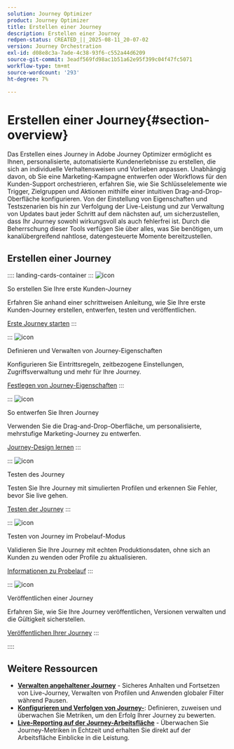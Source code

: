 ```yaml
---
solution: Journey Optimizer
product: Journey Optimizer
title: Erstellen einer Journey
description: Erstellen einer Journey
redpen-status: CREATED_||_2025-08-11_20-07-02
version: Journey Orchestration
exl-id: d08e8c3a-7ade-4c38-93f6-c552a44d6209
source-git-commit: 3eadf569fd98ac1b51a62e95f399c04f47fc5071
workflow-type: tm+mt
source-wordcount: '293'
ht-degree: 7%

---
```


# Erstellen einer Journey{#section-overview}

Das Erstellen eines Journey in Adobe Journey Optimizer ermöglicht es Ihnen, personalisierte, automatisierte Kundenerlebnisse zu erstellen, die sich an individuelle Verhaltensweisen und Vorlieben anpassen. Unabhängig davon, ob Sie eine Marketing-Kampagne entwerfen oder Workflows für den Kunden-Support orchestrieren, erfahren Sie, wie Sie Schlüsselelemente wie Trigger, Zielgruppen und Aktionen mithilfe einer intuitiven Drag-and-Drop-Oberfläche konfigurieren. Von der Einstellung von Eigenschaften und Testszenarien bis hin zur Verfolgung der Live-Leistung und zur Verwaltung von Updates baut jeder Schritt auf dem nächsten auf, um sicherzustellen, dass Ihr Journey sowohl wirkungsvoll als auch fehlerfrei ist. Durch die Beherrschung dieser Tools verfügen Sie über alles, was Sie benötigen, um kanalübergreifend nahtlose, datengesteuerte Momente bereitzustellen.

## Erstellen einer Journey

:::: landing-cards-container
:::
![icon](https://cdn.experienceleague.adobe.com/icons/circle-play.svg?lang=de)

So erstellen Sie Ihre erste Kunden-Journey

Erfahren Sie anhand einer schrittweisen Anleitung, wie Sie Ihre erste Kunden-Journey erstellen, entwerfen, testen und veröffentlichen.

[Erste Journey starten](../using/building-journeys/journey-gs.md)
:::

:::
![icon](https://cdn.experienceleague.adobe.com/icons/gear.svg?lang=de)

Definieren und Verwalten von Journey-Eigenschaften

Konfigurieren Sie Eintrittsregeln, zeitbezogene Einstellungen, Zugriffsverwaltung und mehr für Ihre Journey.

[Festlegen von Journey-Eigenschaften](../using/building-journeys/journey-properties.md)
:::

:::
![icon](https://cdn.experienceleague.adobe.com/icons/puzzle-piece.svg?lang=de)

So entwerfen Sie Ihren Journey

Verwenden Sie die Drag-and-Drop-Oberfläche, um personalisierte, mehrstufige Marketing-Journey zu entwerfen.

[Journey-Design lernen](../using/building-journeys/using-the-journey-designer.md)
:::

:::
![icon](https://cdn.experienceleague.adobe.com/icons/list-check.svg?lang=de)

Testen des Journey

Testen Sie Ihre Journey mit simulierten Profilen und erkennen Sie Fehler, bevor Sie live gehen.

[Testen der Journey](../using/building-journeys/testing-the-journey.md)
:::

:::
![icon](https://cdn.experienceleague.adobe.com/icons/screwdriver-wrench.svg?lang=de)

Testen von Journey im Probelauf-Modus

Validieren Sie Ihre Journey mit echten Produktionsdaten, ohne sich an Kunden zu wenden oder Profile zu aktualisieren.

[Informationen zu Probelauf](../using/building-journeys/journey-dry-run.md)
:::

:::
![icon](https://cdn.experienceleague.adobe.com/icons/circle-play.svg?lang=de)

Veröffentlichen einer Journey

Erfahren Sie, wie Sie Ihre Journey veröffentlichen, Versionen verwalten und die Gültigkeit sicherstellen.

[Veröffentlichen Ihrer Journey](../using/building-journeys/publishing-the-journey.md)
:::

::::


## Weitere Ressourcen

- **[Verwalten angehaltener Journey](../using/building-journeys/journey-pause.md)** - Sicheres Anhalten und Fortsetzen von Live-Journey, Verwalten von Profilen und Anwenden globaler Filter während Pausen.
- **[Konfigurieren und Verfolgen von Journey-](../using/building-journeys/success-metrics.md)**: Definieren, zuweisen und überwachen Sie Metriken, um den Erfolg Ihrer Journey zu bewerten.
- **[Live-Reporting auf der Journey-Arbeitsfläche](../using/building-journeys/report-journey.md)** - Überwachen Sie Journey-Metriken in Echtzeit und erhalten Sie direkt auf der Arbeitsfläche Einblicke in die Leistung.

